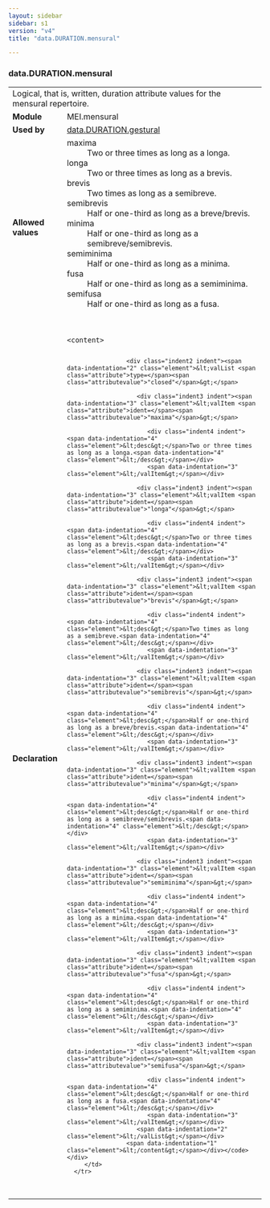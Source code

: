 ```yaml
---
layout: sidebar
sidebar: s1
version: "v4"
title: "data.DURATION.mensural"

---
```


<div class="macroSpec">
   <h3 id="data.DURATION.mensural">data.DURATION.mensural</h3>
   <table class="wovenodd">
      <tr>
         <td colspan="2" class="wovenodd-col2">Logical, that is, written, duration attribute values for the mensural repertoire.</td>
      </tr>
      <tr>
         <td class="wovenodd-col1"><strong>Module</strong></td>
         <td class="wovenodd-col2">MEI.mensural</td>
      </tr>
      <tr>
         <td class="wovenodd-col1"><strong>Used by</strong></td>
         <td class="wovenodd-col2">
            <div class="parent"><a class="link_odd" href="{{ site.baseurl }}/{{ page.version }}/data-types/data.DURATION.gestural.html">data.DURATION.gestural</a></div>
         </td>
      </tr>
      <tr>
         <td class="wovenodd-col1"><strong>Allowed values</strong></td>
         <td class="wovenodd-col2">
            <dl>
               <dt>maxima</dt>
               <dd>Two or three times as long as a longa.</dd>
               <dt>longa</dt>
               <dd>Two or three times as long as a brevis.</dd>
               <dt>brevis</dt>
               <dd>Two times as long as a semibreve.</dd>
               <dt>semibrevis</dt>
               <dd>Half or one-third as long as a breve/brevis.</dd>
               <dt>minima</dt>
               <dd>Half or one-third as long as a semibreve/semibrevis.</dd>
               <dt>semiminima</dt>
               <dd>Half or one-third as long as a minima.</dd>
               <dt>fusa</dt>
               <dd>Half or one-third as long as a semiminima.</dd>
               <dt>semifusa</dt>
               <dd>Half or one-third as long as a fusa.</dd>
            </dl>
         </td>
      </tr>
      <tr>
         <td class="wovenodd-col1"><strong>Declaration</strong></td>
         <td class="wovenodd-col2">
            <div class="code" xml:space="preserve" data-lang="ODD"><code>
                  <div class="indent1 indent"><span data-indentation="1" class="element">&lt;content&gt;</span>
                     
                     <div class="indent2 indent"><span data-indentation="2" class="element">&lt;valList <span class="attribute">type=</span><span class="attributevalue">"closed"</span>&gt;</span>
                        
                        <div class="indent3 indent"><span data-indentation="3" class="element">&lt;valItem <span class="attribute">ident=</span><span class="attributevalue">"maxima"</span>&gt;</span>
                           
                           <div class="indent4 indent"><span data-indentation="4" class="element">&lt;desc&gt;</span>Two or three times as long as a longa.<span data-indentation="4" class="element">&lt;/desc&gt;</span></div>
                           <span data-indentation="3" class="element">&lt;/valItem&gt;</span></div>
                        
                        <div class="indent3 indent"><span data-indentation="3" class="element">&lt;valItem <span class="attribute">ident=</span><span class="attributevalue">"longa"</span>&gt;</span>
                           
                           <div class="indent4 indent"><span data-indentation="4" class="element">&lt;desc&gt;</span>Two or three times as long as a brevis.<span data-indentation="4" class="element">&lt;/desc&gt;</span></div>
                           <span data-indentation="3" class="element">&lt;/valItem&gt;</span></div>
                        
                        <div class="indent3 indent"><span data-indentation="3" class="element">&lt;valItem <span class="attribute">ident=</span><span class="attributevalue">"brevis"</span>&gt;</span>
                           
                           <div class="indent4 indent"><span data-indentation="4" class="element">&lt;desc&gt;</span>Two times as long as a semibreve.<span data-indentation="4" class="element">&lt;/desc&gt;</span></div>
                           <span data-indentation="3" class="element">&lt;/valItem&gt;</span></div>
                        
                        <div class="indent3 indent"><span data-indentation="3" class="element">&lt;valItem <span class="attribute">ident=</span><span class="attributevalue">"semibrevis"</span>&gt;</span>
                           
                           <div class="indent4 indent"><span data-indentation="4" class="element">&lt;desc&gt;</span>Half or one-third as long as a breve/brevis.<span data-indentation="4" class="element">&lt;/desc&gt;</span></div>
                           <span data-indentation="3" class="element">&lt;/valItem&gt;</span></div>
                        
                        <div class="indent3 indent"><span data-indentation="3" class="element">&lt;valItem <span class="attribute">ident=</span><span class="attributevalue">"minima"</span>&gt;</span>
                           
                           <div class="indent4 indent"><span data-indentation="4" class="element">&lt;desc&gt;</span>Half or one-third as long as a semibreve/semibrevis.<span data-indentation="4" class="element">&lt;/desc&gt;</span></div>
                           <span data-indentation="3" class="element">&lt;/valItem&gt;</span></div>
                        
                        <div class="indent3 indent"><span data-indentation="3" class="element">&lt;valItem <span class="attribute">ident=</span><span class="attributevalue">"semiminima"</span>&gt;</span>
                           
                           <div class="indent4 indent"><span data-indentation="4" class="element">&lt;desc&gt;</span>Half or one-third as long as a minima.<span data-indentation="4" class="element">&lt;/desc&gt;</span></div>
                           <span data-indentation="3" class="element">&lt;/valItem&gt;</span></div>
                        
                        <div class="indent3 indent"><span data-indentation="3" class="element">&lt;valItem <span class="attribute">ident=</span><span class="attributevalue">"fusa"</span>&gt;</span>
                           
                           <div class="indent4 indent"><span data-indentation="4" class="element">&lt;desc&gt;</span>Half or one-third as long as a semiminima.<span data-indentation="4" class="element">&lt;/desc&gt;</span></div>
                           <span data-indentation="3" class="element">&lt;/valItem&gt;</span></div>
                        
                        <div class="indent3 indent"><span data-indentation="3" class="element">&lt;valItem <span class="attribute">ident=</span><span class="attributevalue">"semifusa"</span>&gt;</span>
                           
                           <div class="indent4 indent"><span data-indentation="4" class="element">&lt;desc&gt;</span>Half or one-third as long as a fusa.<span data-indentation="4" class="element">&lt;/desc&gt;</span></div>
                           <span data-indentation="3" class="element">&lt;/valItem&gt;</span></div>
                        <span data-indentation="2" class="element">&lt;/valList&gt;</span></div>
                     <span data-indentation="1" class="element">&lt;/content&gt;</span></div></code></div>
         </td>
      </tr>
   </table>
</div>